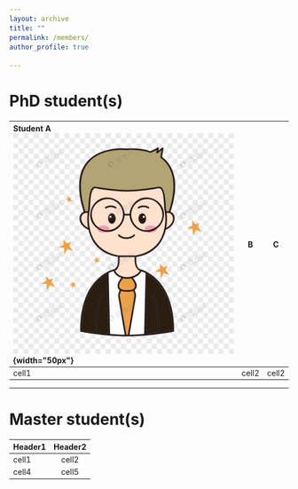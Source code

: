 ```yaml
---
layout: archive
title: ""
permalink: /members/
author_profile: true

---
```


PhD student(s)
======
<!-- ![THU](/images/THU.png){: .align-left width="200px"}   你看不到我看不到我 -->
<!-- * 2009-2013年，B.S. in Chemistry, Nankai University, 2009-2013 你看不到我看不到我 -->
<!-- # ![NKU](/images/NKU.png){: .align-right width="200px"}    你看不到我看不到我 -->

| Student A </br> ![A](/images/A.png){width="50px"} | B | C | 
|:--------|:-------:|:-------:|
| cell1   | cell2   | cell2   | 

---

Master student(s)
======
| Header1 | Header2 | 
|:--------|:-------:|
| cell1   | cell2   | 
| cell4   | cell5   | 
